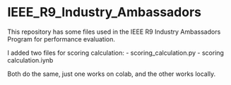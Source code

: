 # IEEE_R9_Industry_Ambassadors
This repository has some files used in the IEEE R9 Industry Ambassadors Program for performance evaluation.

I added two files for scoring calculation:
	- scoring_calculation.py
	- scoring calculation.iynb
	
Both do the same, just one works on colab, and the other works locally.
	
	
